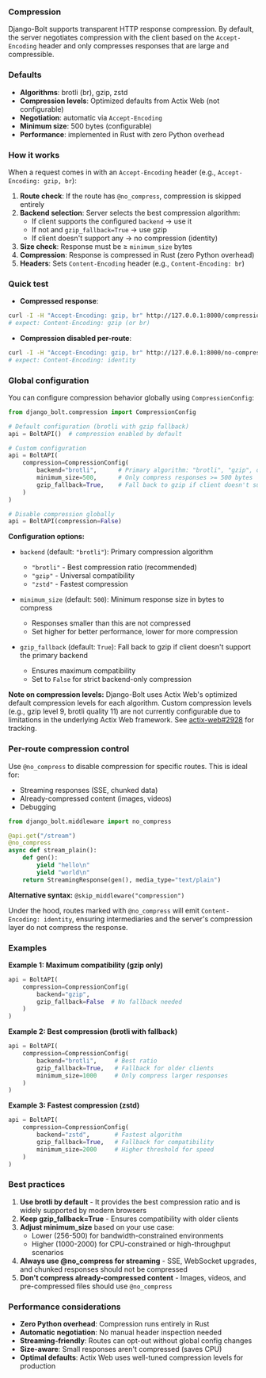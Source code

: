 ### Compression

Django-Bolt supports transparent HTTP response compression. By default, the server negotiates compression with the client based on the `Accept-Encoding` header and only compresses responses that are large and compressible.

### Defaults

- **Algorithms**: brotli (br), gzip, zstd
- **Compression levels**: Optimized defaults from Actix Web (not configurable)
- **Negotiation**: automatic via `Accept-Encoding`
- **Minimum size**: 500 bytes (configurable)
- **Performance**: implemented in Rust with zero Python overhead

### How it works

When a request comes in with an `Accept-Encoding` header (e.g., `Accept-Encoding: gzip, br`):

1. **Route check**: If the route has `@no_compress`, compression is skipped entirely
2. **Backend selection**: Server selects the best compression algorithm:
   - If client supports the configured `backend` → use it
   - If not and `gzip_fallback=True` → use gzip
   - If client doesn't support any → no compression (identity)
3. **Size check**: Response must be ≥ `minimum_size` bytes
4. **Compression**: Response is compressed in Rust (zero Python overhead)
5. **Headers**: Sets `Content-Encoding` header (e.g., `Content-Encoding: br`)

### Quick test

- **Compressed response**:

```bash
curl -I -H "Accept-Encoding: gzip, br" http://127.0.0.1:8000/compression-test
# expect: Content-Encoding: gzip (or br)
```

- **Compression disabled per-route**:

```bash
curl -I -H "Accept-Encoding: gzip, br" http://127.0.0.1:8000/no-compression-test
# expect: Content-Encoding: identity
```

### Global configuration

You can configure compression behavior globally using `CompressionConfig`:

```python
from django_bolt.compression import CompressionConfig

# Default configuration (brotli with gzip fallback)
api = BoltAPI()  # compression enabled by default

# Custom configuration
api = BoltAPI(
    compression=CompressionConfig(
        backend="brotli",      # Primary algorithm: "brotli", "gzip", or "zstd"
        minimum_size=500,      # Only compress responses >= 500 bytes
        gzip_fallback=True,    # Fall back to gzip if client doesn't support backend
    )
)

# Disable compression globally
api = BoltAPI(compression=False)
```

**Configuration options:**

- `backend` (default: `"brotli"`): Primary compression algorithm
  - `"brotli"` - Best compression ratio (recommended)
  - `"gzip"` - Universal compatibility
  - `"zstd"` - Fastest compression

- `minimum_size` (default: `500`): Minimum response size in bytes to compress
  - Responses smaller than this are not compressed
  - Set higher for better performance, lower for more compression

- `gzip_fallback` (default: `True`): Fall back to gzip if client doesn't support the primary backend
  - Ensures maximum compatibility
  - Set to `False` for strict backend-only compression

**Note on compression levels:** Django-Bolt uses Actix Web's optimized default compression levels for each algorithm. Custom compression levels (e.g., gzip level 9, brotli quality 11) are not currently configurable due to limitations in the underlying Actix Web framework. See [actix-web#2928](https://github.com/actix/actix-web/issues/2928) for tracking.

### Per-route compression control

Use `@no_compress` to disable compression for specific routes. This is ideal for:
- Streaming responses (SSE, chunked data)
- Already-compressed content (images, videos)
- Debugging

```python
from django_bolt.middleware import no_compress

@api.get("/stream")
@no_compress
async def stream_plain():
    def gen():
        yield "hello\n"
        yield "world\n"
    return StreamingResponse(gen(), media_type="text/plain")
```

**Alternative syntax:** `@skip_middleware("compression")`

Under the hood, routes marked with `@no_compress` will emit `Content-Encoding: identity`, ensuring intermediaries and the server's compression layer do not compress the response.

### Examples

**Example 1: Maximum compatibility (gzip only)**

```python
api = BoltAPI(
    compression=CompressionConfig(
        backend="gzip",
        gzip_fallback=False  # No fallback needed
    )
)
```

**Example 2: Best compression (brotli with fallback)**

```python
api = BoltAPI(
    compression=CompressionConfig(
        backend="brotli",     # Best ratio
        gzip_fallback=True,   # Fallback for older clients
        minimum_size=1000     # Only compress larger responses
    )
)
```

**Example 3: Fastest compression (zstd)**

```python
api = BoltAPI(
    compression=CompressionConfig(
        backend="zstd",       # Fastest algorithm
        gzip_fallback=True,   # Fallback for compatibility
        minimum_size=2000     # Higher threshold for speed
    )
)
```

### Best practices

1. **Use brotli by default** - It provides the best compression ratio and is widely supported by modern browsers
2. **Keep gzip_fallback=True** - Ensures compatibility with older clients
3. **Adjust minimum_size** based on your use case:
   - Lower (256-500) for bandwidth-constrained environments
   - Higher (1000-2000) for CPU-constrained or high-throughput scenarios
4. **Always use @no_compress for streaming** - SSE, WebSocket upgrades, and chunked responses should not be compressed
5. **Don't compress already-compressed content** - Images, videos, and pre-compressed files should use `@no_compress`

### Performance considerations

- **Zero Python overhead**: Compression runs entirely in Rust
- **Automatic negotiation**: No manual header inspection needed
- **Streaming-friendly**: Routes can opt-out without global config changes
- **Size-aware**: Small responses aren't compressed (saves CPU)
- **Optimal defaults**: Actix Web uses well-tuned compression levels for production
